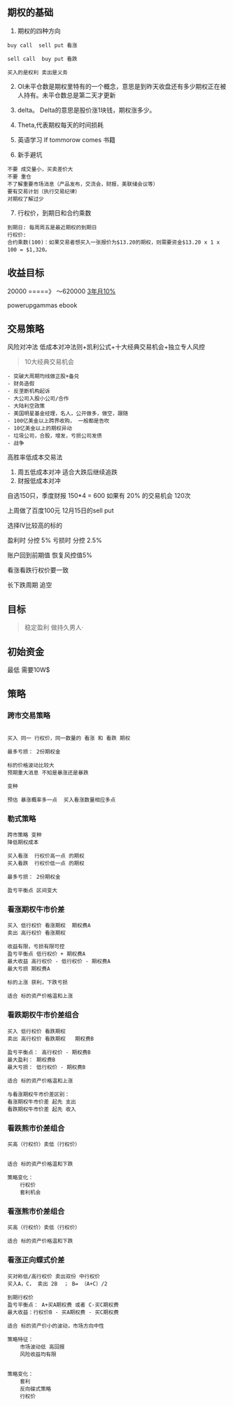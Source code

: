 ## 期权的基础

1. 期权的四种方向
```
buy call  sell put 看涨

sell call  buy put 看跌

买入的是权利 卖出是义务
```
2. OI未平仓数是期权里特有的一个概念，意思是到昨天收盘还有多少期权正在被人持有。未平仓数总是第二天才更新

3. delta。 Delta的意思是股价涨1块钱，期权涨多少。

4. Theta,代表期权每天的时间损耗

5. 英语学习 If tommorow comes 书籍

6. 新手避坑
```
不要 成交量小，买卖差价大
不要 重仓
不了解重要市场消息（产品发布，交流会，财报，美联储会议等）
要有交易计划（执行交易纪律）
对期权了解过少
```

7. 行权价，到期日和合约乘数
```
到期日: 每周周五是最近期权的到期日
行权价: 
合约乘数(100)：如果交易者想买入一张报价为$13.20的期权，则需要资金$13.20 x 1 x 100 = $1,320。
```


## 收益目标
20000 =====》 ～620000
[3年月10%](http://fuli.00cha.net/mx_jssy_yfl_20000_yll_10_3_ni.html)

powerupgammas ebook

## 交易策略
风险对冲法
低成本对冲法则+凯利公式+十大经典交易机会+独立专人风控

> 10大经典交易机会

    - 突破大周期均线做正股+备兑
    - 财务造假
    - 反垄断机构起诉
    - 大公司入股小公司/合作
    - 大陆利空政策
    - 美国明星基金经理，名人，公开做多，做空，跟随
    - 100亿美金以上跨界收购， 一般都是告吹
    - 10亿美金以上的期权异动
    - 垃圾公司，合股，增发，亏损公司发债
    - 战争

高胜率低成本交易法
1. 周五低成本对冲 适合大跌后继续追跌
2. 财报低成本对冲

自选150只，季度财报 150*4 = 600
如果有 20% 的交易机会 120次

上周做了百度100元 12月15日的sell put

选择IV比较高的标的

盈利时 分控 5%
亏损时 分控 2.5%

账户回到前期值 恢复风控值5%




看涨看跌行权价要一致

长下跌周期 追空


## 目标
> 稳定盈利 做持久男人·

## 初始资金
最低 需要10W$



## 策略

### 跨市交易策略

```

买入 同一 行权价，同一数量的 看涨 和 看跌 期权

最多亏损： 2份期权金

标的价格波动比较大
预期重大消息 不知是暴涨还是暴跌

变种

预估 暴涨概率多一点  买入看涨数量相应多点
```

### 勒式策略

```
跨市策略 变种
降低期权成本

买入看涨  行权价高一点 的期权
买入看跌  行权价低一点 的期权

最多亏损： 2份期权金

盈亏平衡点 区间变大

```

### 看涨期权牛市价差

```
买入 低行权价 看涨期权  期权费A
卖出 高行权价 看涨期权

收益有限，亏损有限可控
盈亏平衡点 低行权价 + 期权费A
最大收益 高行权价 - 低行权价 - 期权费A
最大亏损 期权费A

标的上涨 获利，下跌亏损

适合 标的资产价格温和上涨

```

### 看跌期权牛市价差组合

```
买入 低行权价 看跌期权  
卖出 高行权价 看跌期权   期权费B

盈亏平衡点： 高行权价 - 期权费B
最大盈利： 期权费B
最大亏损： 低行权价 - 期权费B

适合 标的资产价格温和上涨

与看涨期权牛市价差区别：
看涨期权牛市价差 起先 支出
看跌期权牛市价差 起先 收入

```

### 看跌熊市价差组合

```
买高（行权价）卖低（行权价）


适合 标的资产价格温和下跌

策略变化：
	行权价
	套利机会
```



### 看涨熊市价差组合

```
买高（行权价）卖低（行权价）

适合 标的资产价格温和下跌
```



### 看涨正向蝶式价差

```
买对称低/高行权价 卖出双份 中行权价
买入A，C， 卖出 2B  ； B= （A+C）/2

到期行权价
盈亏平衡点： A+买A期权费 或者 C-买C期权费
最大收益：行权价B - 买A期权费 - 买C期权费

适合 标的资产价小的波动，市场方向中性

策略特征：
	市场波动低 高回报
	风险收益均有限


策略变化：
	套利
	反向碟式策略
	行权价



```


